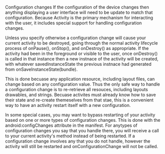 Configuration changes
If the configuration of the device changes then anything displaying a user interface will need to be update to match that configuration. Because Activity is the primary mechanism for interacting with the user, it includes special support for handling configuration changes.

Unless you specify otherwise a configuration change will cause your current activity to be destroyed, going through the normal activity lifecycle process of onPause(), onStop(), and onDestroy() as appropriate. If the activity had been in the foreground or visible to the user, once onDestroy() is called in that instance then a new instnace of the activity will be created, with whatever savedInstanceState the previous instnace had generated from onSaveInstanceState(bundle).

This is done becuase any application resource, including layout files, can change based on any configuration value. Thus the only safe way to handle a configuration change is to re-retrieve all resouces, including layouts drawables, and strings. Becuase activites must already know how to save their state and re-create themeselves from that stae, this is a convenient way to have an activity restart itself with a new configuration.

In some special cases, you may want to bypass restarting of your activity based on one or more types of configuration changes. This is done with the android:configChanges attribute in the manifest. For anytypes of configuration changes you say that you handle there, you will receive a call to your current activity's method instead of being restarted. If a configuration change involves any that you do not handle, however the activity will still be restarted and onConfigurationChange will not be called.
